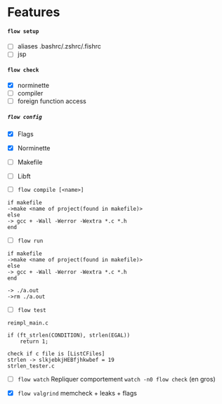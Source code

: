 # Features
#### `flow setup`
- [ ] aliases .bashrc/.zshrc/.fishrc
- [ ] jsp

#### `flow check`
- [x] norminette
- [ ] compiler
- [ ] foreign function access

##### `flow config`
- [x] Flags
- [x] Norminette
- [ ] Makefile
- [ ] Libft


- [ ] `flow compile [<name>]`
```
if makefile
->make <name of project(found in makefile)>
else
-> gcc + -Wall -Werror -Wextra *.c *.h
end
```

- [ ] `flow run`
```
if makefile
->make <name of project(found in makefile)>
else
-> gcc + -Wall -Werror -Wextra *.c *.h
end

-> ./a.out
->rm ./a.out
```

- [ ] `flow test` 
```
reimpl_main.c

if (ft_strlen(CONDITION), strlen(EGAL))
    return 1;
```

```    
check if c file is [ListCFiles]
strlen -> slkjebkjHEBfjhkwbef = 19
strlen_tester.c
```

- [ ] `flow watch`
Repliquer comportement `watch -n0 flow check` (en gros)

- [x] `flow valgrind`
memcheck + leaks + flags
